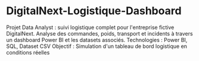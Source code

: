 # DigitalNext-Logistique-Dashboard
Projet Data Analyst : suivi logistique complet pour l'entreprise fictive DigitalNext. Analyse des commandes, poids, transport et incidents à travers un dashboard Power BI et les datasets associés. Technologies : Power BI, SQL, Dataset CSV  Objectif : Simulation d'un tableau de bord logistique en conditions réelles
